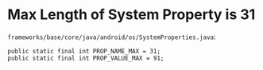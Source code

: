 
# Max Length of System Property is 31

`frameworks/base/core/java/android/os/SystemProperties.java`:

    public static final int PROP_NAME_MAX = 31;
    public static final int PROP_VALUE_MAX = 91;